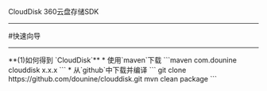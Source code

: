 CloudDisk 360云盘存储SDK
<hr>
#快速向导
<hr>
**(1)如何得到 `CloudDisk`**
  * 使用`maven`下载
```maven 
<dependency>
	<groupId>com.dounine</groupId>
	<artifactId>clouddisk</artifactId>
	<version>x.x.x</version>
</dependency>
 ```
  * 从`github`中下载并编译
```
git clone https://github.com/dounine/clouddisk.git
mvn clean package
```

